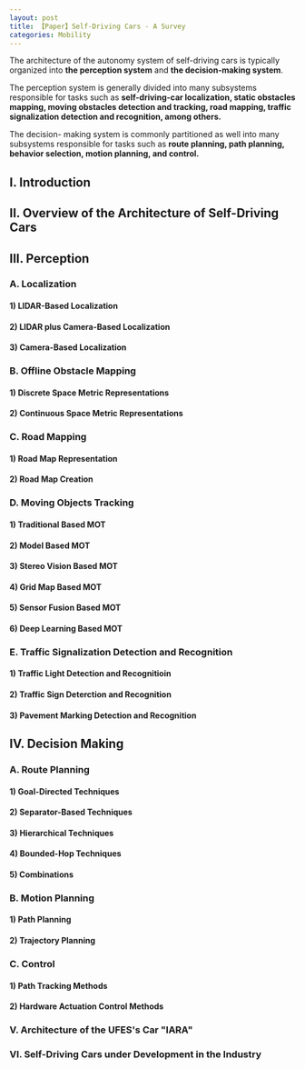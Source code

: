 ```yaml
---
layout: post
title: 【Paper】Self-Driving Cars - A Survey
categories: Mobility
---
```


The architecture of the autonomy system of self-driving cars is typically organized into **the perception system** and **the decision-making system**.

The perception system is generally divided into many subsystems responsible for tasks such as **self-driving-car localization, static obstacles mapping, moving obstacles detection and tracking, road mapping, traffic signalization detection and recognition, among others.**

The decision- making system is commonly partitioned as well into many subsystems responsible for tasks such as **route planning, path planning, behavior selection, motion planning, and control.**

## I. Introduction

## II. Overview of the Architecture of Self-Driving Cars

## III. Perception

### A. Localization

#### 1) LIDAR-Based Localization

#### 2) LIDAR plus Camera-Based Localization

#### 3) Camera-Based Localization

### B. Offline Obstacle Mapping

#### 1) Discrete Space Metric Representations

#### 2) Continuous Space Metric Representations

### C. Road Mapping

#### 1) Road Map Representation

#### 2) Road Map Creation

### D. Moving Objects Tracking

#### 1) Traditional Based MOT

#### 2) Model Based MOT

#### 3) Stereo Vision Based MOT

#### 4) Grid Map Based MOT

#### 5) Sensor Fusion Based MOT

#### 6) Deep Learning Based MOT

### E. Traffic Signalization Detection and Recognition

#### 1) Traffic Light Detection and Recognitioin

#### 2) Traffic Sign Deterction and Recognition

#### 3) Pavement Marking Detection and Recognition

## IV. Decision Making

### A. Route Planning

#### 1) Goal-Directed Techniques

#### 2) Separator-Based Techniques

#### 3) Hierarchical Techniques

#### 4) Bounded-Hop Techniques

#### 5) Combinations

### B. Motion Planning

#### 1) Path Planning

#### 2) Trajectory Planning

### C. Control

#### 1) Path Tracking Methods

#### 2) Hardware Actuation Control Methods

### V. Architecture of the UFES's Car "IARA"

### VI. Self-Driving Cars under Development in the Industry




